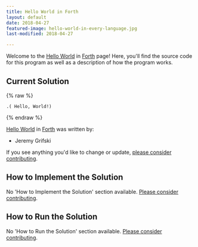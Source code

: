 ```yaml
---
title: Hello World in Forth
layout: default
date: 2018-04-27
featured-image: hello-world-in-every-language.jpg
last-modified: 2018-04-27

---
```


Welcome to the [Hello World](https://rzuckerm.github.io/sample-programs-website-copy/projects/hello-world) in [Forth](https://rzuckerm.github.io/sample-programs-website-copy/languages/forth) page! Here, you'll find the source code for this program as well as a description of how the program works.

## Current Solution

{% raw %}

```forth
.( Hello, World!)
```

{% endraw %}

[Hello World](https://rzuckerm.github.io/sample-programs-website-copy/projects/hello-world) in [Forth](https://rzuckerm.github.io/sample-programs-website-copy/languages/forth) was written by:

- Jeremy Grifski

If you see anything you'd like to change or update, [please consider contributing](https://github.com/TheRenegadeCoder/sample-programs).

## How to Implement the Solution

No 'How to Implement the Solution' section available. [Please consider contributing](https://github.com/TheRenegadeCoder/sample-programs-website).

## How to Run the Solution

No 'How to Run the Solution' section available. [Please consider contributing](https://github.com/TheRenegadeCoder/sample-programs-website).